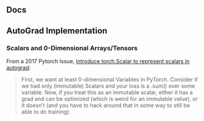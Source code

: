 ## Docs



## AutoGrad Implementation
### Scalars and 0-Dimensional Arrays/Tensors

From a 2017 Pytorch Issue, [introduce torch.Scalar to represent scalars in autograd](https://github.com/pytorch/pytorch/issues/1433):

>First, we want at least 0-dimensional Variables in PyTorch. Consider if we had only (immutable) Scalars and your loss is a .sum() over some variable. Now, if you treat this as an immutable scalar, either it has a grad and can be optimized (which is weird for an immutable value), or it doesn’t (and you have to hack around that in some way to still be able to do training).